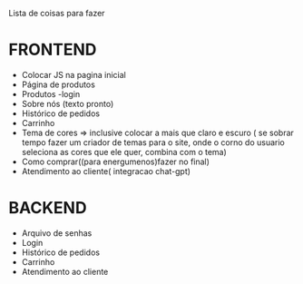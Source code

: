 Lista de coisas para fazer

# FRONTEND

- Colocar JS na pagina inicial
- Página de produtos
- Produtos
-login
- Sobre nós (texto pronto)
- Histórico de pedidos
- Carrinho
- Tema de cores => inclusive colocar a mais que claro e escuro ( se sobrar tempo fazer um criador de temas para o site, onde o corno do usuario seleciona as cores que ele quer, combina com o tema)
- Como comprar((para energumenos)fazer no final)
- Atendimento ao cliente( integracao chat-gpt)




# BACKEND

- Arquivo de senhas
- Login
- Histórico de pedidos
- Carrinho
- Atendimento ao cliente
